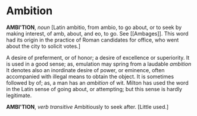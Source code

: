 # Ambition

**AMBI'TION**, _noun_ \[Latin ambitio, from ambio, to go about, or to seek by making interest, of amb, about, and eo, to go. See [[Ambages]]. This word had its origin in the practice of Roman candidates for office, who went about the city to solicit votes.\]

A desire of preferment, or of honor; a desire of excellence or superiority. It is used in a good sense; as, emulation may spring from a laudable _ambition_ It denotes also an inordinate desire of power, or eminence, often accompanied with illegal means to obtain the object. It is sometimes followed by of; as, a man has an _ambition_ of wit. Milton has used the word in the Latin sense of going about, or attempting; but this sense is hardly legitimate.

**AMBI'TION**, _verb transitive_ Ambitiously to seek after. \[Little used.\]